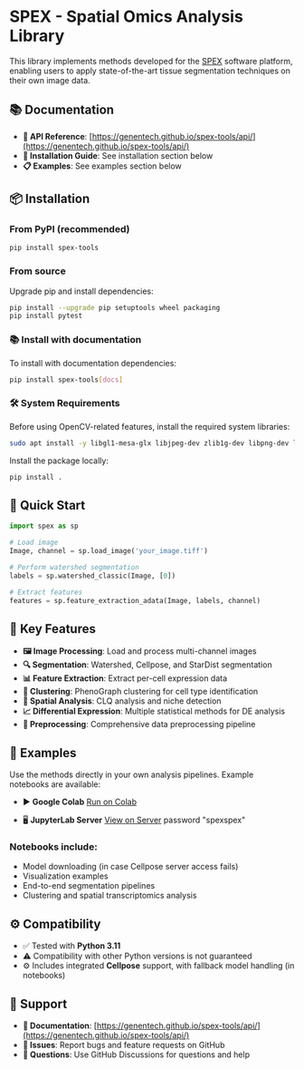 # SPEX - Spatial Omics Analysis Library

This library implements methods developed for the [SPEX](https://www.biorxiv.org/content/10.1101/2022.08.22.504841v2) software platform, enabling users to apply state-of-the-art tissue segmentation techniques on their own image data.

## 📚 Documentation

- **📖 API Reference**: [https://genentech.github.io/spex-tools/api/](https://genentech.github.io/spex-tools/api/)
- **🔧 Installation Guide**: See installation section below
- **📋 Examples**: See examples section below

## 📦 Installation

### From PyPI (recommended)

```bash
pip install spex-tools
```

### From source

Upgrade pip and install dependencies:

```bash
pip install --upgrade pip setuptools wheel packaging
pip install pytest
```

### 📚 Install with documentation

To install with documentation dependencies:

```bash
pip install spex-tools[docs]
```

### 🛠️ System Requirements

Before using OpenCV-related features, install the required system libraries:

```bash
sudo apt install -y libgl1-mesa-glx libjpeg-dev zlib1g-dev libpng-dev libgl1 libfftw3-dev build-essential python3-dev

```

Install the package locally:

```bash
pip install .
```

## 🚀 Quick Start

```python
import spex as sp

# Load image
Image, channel = sp.load_image('your_image.tiff')

# Perform watershed segmentation
labels = sp.watershed_classic(Image, [0])

# Extract features
features = sp.feature_extraction_adata(Image, labels, channel)
```

## 🔧 Key Features

- **🖼️ Image Processing**: Load and process multi-channel images
- **🔍 Segmentation**: Watershed, Cellpose, and StarDist segmentation
- **📊 Feature Extraction**: Extract per-cell expression data
- **🎯 Clustering**: PhenoGraph clustering for cell type identification
- **🧬 Spatial Analysis**: CLQ analysis and niche detection
- **📈 Differential Expression**: Multiple statistical methods for DE analysis
- **🔄 Preprocessing**: Comprehensive data preprocessing pipeline

## 📂 Examples

Use the methods directly in your own analysis pipelines. Example notebooks are available:

- ▶️ **Google Colab**
  [Run on Colab](https://colab.research.google.com/drive/1Qlc3pgN9SlZPUa8kUBu0ePrLG5dj2rd8?usp=sharing)

- 🖥️ **JupyterLab Server**
  [View on Server](http://65.108.226.226:2266/lab/workspaces/auto-j/tree/work/notebook/Segmentation.ipynb)
  password "spexspex"

### Notebooks include:

- Model downloading (in case Cellpose server access fails)
- Visualization examples
- End-to-end segmentation pipelines
- Clustering and spatial transcriptomics analysis

## ⚙️ Compatibility

- ✅ Tested with **Python 3.11**
- ⚠️ Compatibility with other Python versions is not guaranteed
- ⚙️ Includes integrated **Cellpose** support, with fallback model handling (in notebooks)

## 🤝 Support

- **📖 Documentation**: [https://genentech.github.io/spex-tools/api/](https://genentech.github.io/spex-tools/api/)
- **🐛 Issues**: Report bugs and feature requests on GitHub
- **💬 Questions**: Use GitHub Discussions for questions and help

